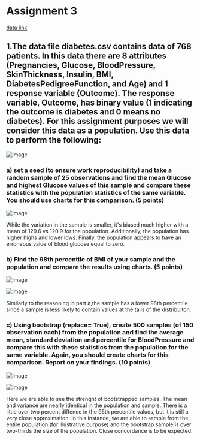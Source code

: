 # Assignment 3  
  
[data link](https://app.box.com/s/7qv44umhw0vnzgmoe9krfkfkv5kf2atv)  
  
## 1.The data file diabetes.csv contains data of 768 patients. In this data there are 8 attributes (Pregnancies, Glucose, BloodPressure, SkinThickness, Insulin, BMI, DiabetesPedigreeFunction, and Age) and 1 response variable (Outcome). The response variable, Outcome, has binary value (1 indicating the outcome is diabetes and 0 means no diabetes). For this assignment purposes we will consider this data as a population. Use this data to perform the following:  
  
![image](https://github.com/Luke-J-Miller/CS5530/assets/111100132/1c7d1988-9551-4406-9a1c-efce71827c33)  
  
### a) set a seed (to ensure work reproducibility) and take a random sample of 25 observations and find the mean Glucose and highest Glucose values of this sample and compare these statistics with the population statistics of the same variable. You should use charts for this comparison. (5 points)  
  
![image](https://github.com/Luke-J-Miller/CS5530/assets/111100132/8424cd0c-fa41-42f8-8a0a-a574a7a7686f)  
  
While the variation in the sample is smaller, it's biased much higher with a mean of 129.6 vs 120.9 for the population.  Additionally, the population has higher highs and lower lows. Finally, the population appears to have an erroneous value of blood glucose equal to zero.  
  
### b) Find the 98th percentile of BMI of your sample and the population and compare the results using charts. (5 points)  
  
![image](https://github.com/Luke-J-Miller/CS5530/assets/111100132/a3d76837-7bc7-4f7f-9674-1a1e865b6abb)  
  
![image](https://github.com/Luke-J-Miller/CS5530/assets/111100132/1237d8df-a77f-46ca-8ea3-8990bdec4184)  
  
Similarly to the reasoning in part a,the sample has a lower 98th percentile since a sample is less likely to contain values at the tails of the distribuiton.  
  
### c) Using bootstrap (replace= True), create 500 samples (of 150 observation each) from the population and find the average mean, standard deviation and percentile for BloodPressure and compare this with these statistics from the population for the same variable. Again, you should create charts for this comparison. Report on your findings. (10 points)  
  
![image](https://github.com/Luke-J-Miller/CS5530/assets/111100132/500caa4a-fece-4ffb-9dea-9d4f9855aa24)  
  
![image](https://github.com/Luke-J-Miller/CS5530/assets/111100132/fd8a1f9c-9609-45af-8518-542766806400)  
  
Here we are able to see the strenght of bootstrapped samples. The mean and variance are nearly identical in the population and sample.  There is a little over two percent diffence in the 95th percentile values, but it is still a very close approximation.  In this instance, we are able to sample from the entire population (for illustrative purpose) and the bootstrap sample is over two-thirds the size of the population.  Close concordance is to be expected.
